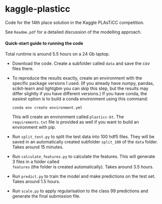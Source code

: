 # kaggle-plasticc

Code for the 14th place solution in the Kaggle PLAsTiCC competition. 

See `Readme.pdf` for a detailed discussion of the modelling approach.

#### Quick-start guide to running the code

Total runtime is around 5.5 hours on a 24 Gb laptop.

- Download the code. Create a subfolder called `data` and save the csv files there.

- To reproduce the results exactly, create an environment with the specific
     package versions I used. (If you already have numpy, pandas, scikit-learn
     and lightgbm you can skip this 
     step, but the results may differ slightly if you have different versions.) If you have conda, the 
     easiest option is to
     build a conda environment using this command:
     ```
     conda env create environment.yml
     ```
     This will create an environment called `plasticc-bt`.
     The `requirements.txt` file is provided as well if you want to build an environment with pip.

- Run `split_test.py` to split the test data into 100 hdf5 files. They will 
 be saved in an automatically created subfolder `split_100` of the `data` folder. Takes around 15 minutes.

- Run `calculate_features.py` to calculate the features. This will generate 3 files in a folder called  
`features` (the folder is created automatically). Takes around 3.5 hours.

- Run `predict.py` to train the model and make predictions on the test set. Takes around 1.5 hours.

- Run `scale.py` to apply regularisation to the class 99 predictions and generate the final submission file.
